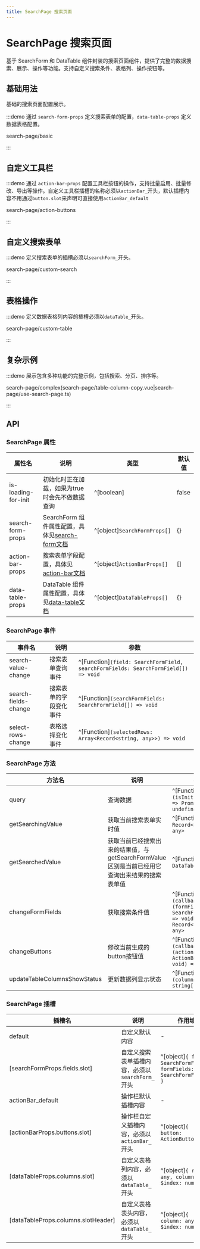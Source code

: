 ```yaml
---
title: SearchPage 搜索页面
---
```


# SearchPage 搜索页面

基于 SearchForm 和 DataTable 组件封装的搜索页面组件，提供了完整的数据搜索、展示、操作等功能。支持自定义搜索条件、表格列、操作按钮等。

## 基础用法

基础的搜索页面配置展示。

:::demo 通过 `search-form-props` 定义搜索表单的配置，`data-table-props` 定义数据表格配置。

search-page/basic

:::

## 自定义工具栏

:::demo 通过 `action-bar-props` 配置工具栏按钮的操作，支持批量启用、批量修改、导出等操作。自定义工具栏插槽的名称必须以`actionBar_`开头，默认插槽内容不用通过`button.slot`来声明可直接使用`actionBar_default`

search-page/action-buttons

:::

## 自定义搜索表单

:::demo 定义搜索表单的插槽必须以`searchForm_`开头。

search-page/custom-search

:::

## 表格操作

:::demo 定义数据表格列内容的插槽必须以`dataTable_`开头。

search-page/custom-table

:::

## 复杂示例

:::demo 展示包含多种功能的完整示例，包括搜索、分页、排序等。

search-page/complex(search-page/table-column-copy.vue|search-page/use-search-page.ts)

:::

## API

### SearchPage 属性

| 属性名              | 说明                                                            | 类型                         | 默认值 |
| ------------------- | --------------------------------------------------------------- | ---------------------------- | ------ |
| is-loading-for-init | 初始化时正在加载，如果为true时会先不做数据查询                  | ^[boolean]                   | false  |
| search-form-props   | SearchForm 组件属性配置，具体见[search-form文档](./search-form) | ^[object]`SearchFormProps[]` | {}     |
| action-bar-props    | 搜索表单字段配置，具体见[action-bar文档](./action-bar)          | ^[object]`ActionBarProps[]`  | []     |
| data-table-props    | DataTable 组件属性配置，具体见[data-table文档](./data-table)    | ^[object]`DataTableProps[]`  | {}     |

### SearchPage 事件

| 事件名               | 说明                   | 参数                                                                               |
| -------------------- | ---------------------- | ---------------------------------------------------------------------------------- |
| search-value-change  | 搜索表单查询事件       | ^[Function]`(field: SearchFormField, searchFormFields: SearchFormField[]) => void` |
| search-fields-change | 搜索表单的字段变化事件 | ^[Function]`(searchFormFields: SearchFormField[]) => void`                         |
| select-rows-change   | 表格选择变化事件       | ^[Function]`(selectedRows: Array<Record<string, any>>) => void`                    |

### SearchPage 方法

| 方法名                       | 说明                                                                                         | 参数                                                                                    |
| ---------------------------- | -------------------------------------------------------------------------------------------- | --------------------------------------------------------------------------------------- |
| query                        | 查询数据                                                                                     | ^[Function]`(isInit?: boolean) => Promise<any> \| undefined`                            |
| getSearchingValue            | 获取当前搜索表单实时值                                                                       | ^[Function]`() => Record<string, any>`                                                  |
| getSearchedValue             | 获取当前已经搜索出来的结果值，与getSearchFormValue区别是当前已经用它查询出来结果的搜索表单值 | ^[Function]`() => DataTableInstance`                                                    |
| changeFormFields             | 获取搜索条件值                                                                               | ^[Function]`(callback: (formFields: SearchFormField[]) => void) => Record<string, any>` |
| changeButtons                | 修改当前生成的button按钮值                                                                   | ^[Function]`(callback: (actionButtons: ActionButton[]) => void) => void`                |
| updateTableColumnsShowStatus | 更新数据列显示状态                                                                           | ^[Function]`(columnKeys?: string[]) => void`                                            |

### SearchPage 插槽

| 插槽名                              | 说明                                            | 作用域                                                               |
| ----------------------------------- | ----------------------------------------------- | -------------------------------------------------------------------- |
| default                             | 自定义默认内容                                  | -                                                                    |
| [searchFormProps.fields.slot]       | 自定义搜索表单插槽内容，必须以`searchForm_`开头 | ^[object]`{ field: SearchFormField, formFields: SearchFormField[] }` |
| actionBar_default                   | 操作栏默认插槽内容                              | -                                                                    |
| [actionBarProps.buttons.slot]       | 操作栏自定义插槽内容，必须以`actionBar_`开头    | ^[object]`{ button: ActionButton }`                                  |
| [dataTableProps.columns.slot]       | 自定义表格列内容，必须以`dataTable_`开头        | ^[object]`{ row: any, column: any, $index: number }`                 |
| [dataTableProps.columns.slotHeader] | 自定义表格表头内容，必须以`dataTable_`开头      | ^[object]`{ column: any, $index: number }`                           |
